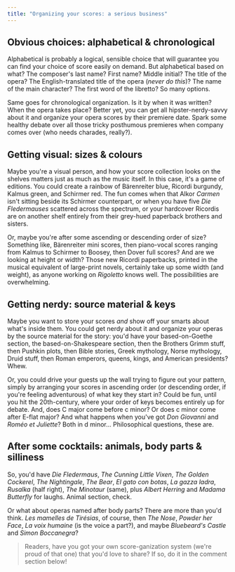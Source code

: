 ```yaml
---
title: "Organizing your scores: a serious business"
---
```


## Obvious choices: alphabetical & chronological

Alphabetical is probably a logical, sensible choice that will guarantee you can find your choice of score easily on demand. But alphabetical based on what? The composer's last name? First name? Middle initial? The title of the opera? The English-translated title of the opera (*never do this*)? The name of the main character? The first word of the libretto? So many options.

Same goes for chronological organization. Is it by when it was written? When the opera takes place? Better yet, you can get all hipster-nerdy-savvy about it and organize your opera scores by their premiere date. Spark some healthy debate over all those tricky posthumous premieres when company comes over (who needs charades, really?).

## Getting visual: sizes & colours

Maybe you're a visual person, and how your score collection looks on the shelves matters just as much as the music itself. In this case, it's a game of editions. You could create a rainbow of Bärenreiter blue, Ricordi burgundy, Kalmus green, and Schirmer red. The fun comes when that Alkor *Carmen* isn't sitting beside its Schirmer counterpart, or when you have five *Die Fledermauses* scattered across the spectrum, or your hardcover Ricordis are on another shelf entirely from their grey-hued paperback brothers and sisters.

Or, maybe you're after some ascending or descending order of size? Something like, Bärenreiter mini scores, then piano-vocal scores ranging from Kalmus to Schirmer to Boosey, then Dover full scores? And are we looking at height or width? Those new Ricordi paperbacks, printed in the musical equivalent of large-print novels, certainly take up some width (and weight), as anyone working on *Rigoletto* knows well. The possibilities are overwhelming.

## Getting nerdy: source material & keys

Maybe you want to store your scores *and* show off your smarts about what's inside them. You could get nerdy about it and organize your operas by the source material for the story: you'd have your based-on-Goethe section, the based-on-Shakespeare section, then the Brothers Grimm stuff, then Pushkin plots, then Bible stories, Greek mythology, Norse mythology, Druid stuff, then Roman emperors, queens, kings, and American presidents? Whew.

Or, you could drive your guests up the wall trying to figure out your pattern, simply by arranging your scores in ascending order (or descending order, if you're feeling adventurous) of what key they start in? Could be fun, until you hit the 20th-century, where your order of keys becomes entirely up for debate. And, does C major come before c minor? Or does c minor come after E-flat major? And what happens when you've got *Don Giovanni* and *Roméo et Juliette*? Both in d minor... Philosophical questions, these are.

## After some cocktails: animals, body parts & silliness

So, you'd have *Die Fledermaus*, *The Cunning Little Vixen*, *The Golden Cockerel*, *The Nightingale*, *The Bear*, *El gato con botas*, *La gazza ladra*, *Rusalka* (half right), *The Minotaur* (same), plus *Albert Herring* and *Madama Butterfly* for laughs. Animal section, check.

Or what about operas named after body parts? There are more than you'd think. *Les mamelles de Tirésias*, of course, then *The Nose*, *Powder her Face*, *La voix humaine* (is the voice a part?), and maybe *Bluebeard's Castle* and *Simon Boccanegra*?

>Readers, have you got your own score-ganization system (we're proud of that one) that you'd love to share? If so, do it in the comment section below!
